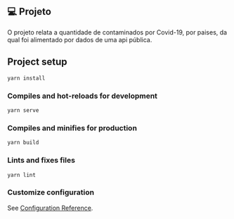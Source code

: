 ## 💻 Projeto

O projeto relata a quantidade de contaminados por Covid-19, por paises, da qual foi alimentado por dados de uma api pública.

## Project setup
```
yarn install
```

### Compiles and hot-reloads for development
```
yarn serve
```

### Compiles and minifies for production
```
yarn build
```

### Lints and fixes files
```
yarn lint
```

### Customize configuration
See [Configuration Reference](https://cli.vuejs.org/config/).
